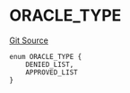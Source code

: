 # ORACLE_TYPE
[Git Source](https://github.com/thrackle-io/tron/blob/0336bb34620bb9e55e13cd371f0aebd8997d21c3/src/protocol/economic/ruleProcessor/RuleCodeData.sol)


```solidity
enum ORACLE_TYPE {
    DENIED_LIST,
    APPROVED_LIST
}
```

